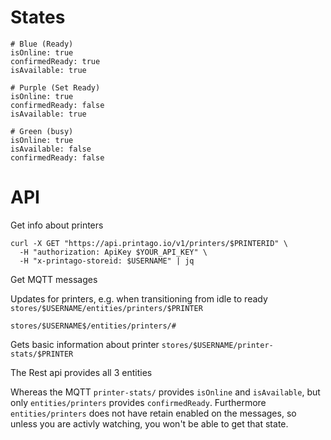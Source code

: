 # States

```
# Blue (Ready)
isOnline: true
confirmedReady: true
isAvailable: true

# Purple (Set Ready)
isOnline: true
confirmedReady: false
isAvailable: true

# Green (busy)
isOnline: true
isAvailable: false
confirmedReady: false
```

# API

Get info about printers
```
curl -X GET "https://api.printago.io/v1/printers/$PRINTERID" \
  -H "authorization: ApiKey $YOUR_API_KEY" \
  -H "x-printago-storeid: $USERNAME" | jq
  ```

Get MQTT messages

Updates for printers, e.g. when transitioning from idle to ready
`stores/$USERNAME/entities/printers/$PRINTER`

`stores/$USERNAME$/entities/printers/#`


Gets basic information about printer
`stores/$USERNAME/printer-stats/$PRINTER`


The Rest api provides all 3 entities

Whereas the MQTT `printer-stats/` provides `isOnline` and `isAvailable`, but only `entities/printers` provides `confirmedReady`. 
Furthermore `entities/printers` does not have retain enabled on the messages, so unless you are activly watching, you won't be able to get that state. 
